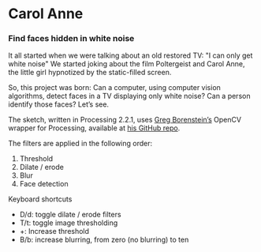 # Carol Anne
### Find faces hidden in white noise

It all started when we were talking about an old restored TV: "I can only get white noise" We started joking about the film Poltergeist and Carol Anne, the little girl hypnotized by the static-filled screen.

So, this project was born: Can a computer, using computer vision algorithms, detect faces in a TV displaying only white noise? Can a person identify those faces? Let’s see.

The sketch, written in Processing 2.2.1, uses [Greg Borenstein’s](https://twitter.com/atduskgreg) OpenCV wrapper for Processing, available at [his GitHub repo](https://github.com/atduskgreg/opencv-processing).

The filters are applied in the following order:

1. Threshold
2. Dilate / erode
3. Blur
4. Face detection 

Keyboard shortcuts
* D/d: toggle dilate / erode filters
* T/t: toggle image thresholding
* +: Increase threshold
* B/b: increase blurring, from zero (no blurring) to ten
